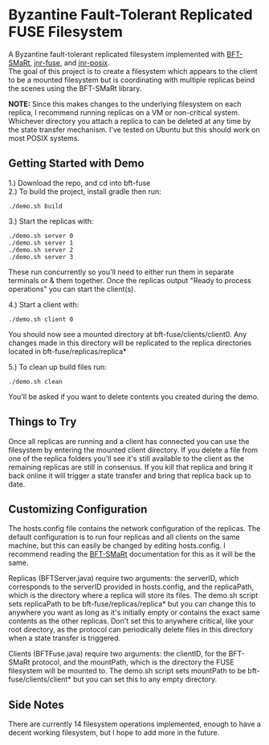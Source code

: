 # Byzantine Fault-Tolerant Replicated FUSE Filesystem
A Byzantine fault-tolerant replicated filesystem implemented with [BFT-SMaRt](https://github.com/bft-smart/library),
[jnr-fuse](https://github.com/SerCeMan/jnr-fuse), and [jnr-posix](https://github.com/jnr/jnr-posix).  
The goal of this project is to create a filesystem which appears to the client
to be a mounted filesystem but is coordinating with multiple replicas beind the
scenes using the BFT-SMaRt library.

**NOTE:** Since this makes changes to the underlying filesystem on each replica, 
I recommend running replicas on a VM or non-critical system. Whichever directory 
you attach a replica to can be deleted at any time by the state transfer 
mechanism. I've tested on Ubuntu but this should work on most POSIX systems.

## Getting Started with Demo
1.) Download the repo, and cd into bft-fuse  
2.) To build the project, install gradle then run: 
```
./demo.sh build
```
3.) Start the replicas with:
```
./demo.sh server 0
./demo.sh server 1
./demo.sh server 2
./demo.sh server 3
```
These run concurrently so you'll need to either run them in separate terminals 
or & them together. Once the replicas output "Ready to process operations" you
can start the client(s).

4.) Start a client with:
```
./demo.sh client 0
```
You should now see a mounted directory at bft-fuse/clients/client0. Any changes
made in this directory will be replicated to the replica directories located in 
bft-fuse/replicas/replica*

5.) To clean up build files run:
```
./demo.sh clean
```
You'll be asked if you want to delete contents you created during the demo.

## Things to Try
Once all replicas are running and a client has connected you can use the 
filesystem by entering the mounted client directory. If you delete a file from
one of the replica folders you'll see it's still available to the client as the 
remaining replicas are still in consensus. If you kill that replica and bring it
back online it will trigger a state transfer and bring that replica back up to
date.

## Customizing Configuration
The hosts.config file contains the network configuration of the replicas. The 
default configuration is to run four replicas and all clients on the same 
machine, but this can easily be changed by editing hosts.config. I recommend 
reading the [BFT-SMaRt](https://github.com/bft-smart/library) documentation for 
this as it will be the same.

Replicas (BFTServer.java) require two arguments: the serverID, which corresponds 
to the serverID provided in hosts.config, and the replicaPath, which is the 
directory where a replica will store its files. The demo.sh script sets 
replicaPath to be bft-fuse/replicas/replica* but you can change this to anywhere 
you want as long as it's initially empty or contains the exact same contents as 
the other replicas. Don't set this to anywhere critical, like your root 
directory, as the protocol can periodically delete files in this directory when
a state transfer is triggered.

Clients (BFTFuse.java) require two arguments: the clientID, for the BFT-SMaRt 
protocol, and the mountPath, which is the directory the FUSE filesystem will be
mounted to. The demo.sh script sets mountPath to be bft-fuse/clients/client* but 
you can set this to any empty directory.

## Side Notes
There are currently 14 filesystem operations implemented, enough to have a 
decent working filesystem, but I hope to add more in the future.


